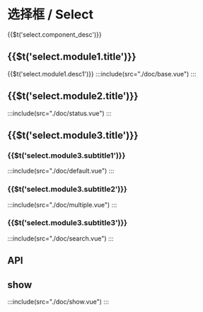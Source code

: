 # 选择框 / Select

<span>{{$t('select.component_desc')}}</span>

## <span>{{$t('select.module1.title')}}</span>

<span>{{$t('select.module1.desc1')}}</span>
:::include(src="./doc/base.vue")
:::

## <span>{{$t('select.module2.title')}}</span>

:::include(src="./doc/status.vue")
:::

## <span>{{$t('select.module3.title')}}</span>

### <span>{{$t('select.module3.subtitle1')}}</span>

:::include(src="./doc/default.vue")
:::

### <span>{{$t('select.module3.subtitle2')}}</span>

:::include(src="./doc/multiple.vue")
:::

### <span>{{$t('select.module3.subtitle3')}}</span>

:::include(src="./doc/search.vue")
:::

## API

<api-doc name="Select" :doc="require('./api.json')"></api-doc>
<api-doc name="Option" :doc="require('../option/api.json')"></api-doc>

## show

:::include(src="./doc/show.vue")
:::
